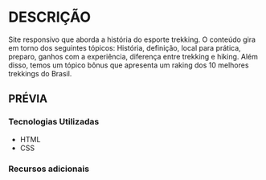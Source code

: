 # DESCRIÇÃO
Site responsivo que aborda a história do esporte trekking. O conteúdo gira em torno dos seguintes tópicos: História, definição, local para prática, preparo, ganhos com a experiência, diferença entre trekking e hiking. Além disso, temos um tópico bônus que apresenta um raking dos 10 melhores trekkings do Brasil. 
## PRÉVIA

### Tecnologias Utilizadas
- HTML
- CSS

###  Recursos adicionais

